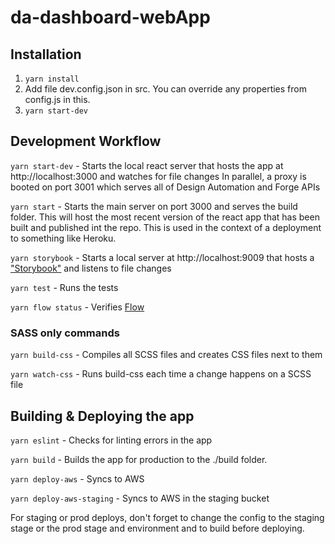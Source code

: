 # da-dashboard-webApp

## Installation

1. `yarn install`
2. Add file dev.config.json in src. You can override any properties from config.js in this.
3. `yarn start-dev`

## Development Workflow

`yarn start-dev` - Starts the local react server that hosts the app at http://localhost:3000 and watches for file changes
In parallel, a proxy is booted on port 3001 which serves all of Design Automation and Forge APIs

`yarn start` - Starts the main server on port 3000 and serves the build folder. This will host the most recent version of the react app that has been built and published int the repo.
This is used in the context of a deployment to something like Heroku.

`yarn storybook` - Starts a local server at http://localhost:9009 that hosts a ["Storybook"](https://github.com/storybooks/storybook) and listens to file changes

`yarn test` - Runs the tests

`yarn flow status` - Verifies [Flow](https://flow.org/en/docs/frameworks/react/)

### SASS only commands

`yarn build-css` - Compiles all SCSS files and creates CSS files next to them

`yarn watch-css` - Runs build-css each time a change happens on a SCSS file

## Building & Deploying the app

`yarn eslint` - Checks for linting errors in the app

`yarn build` - Builds the app for production to the ./build folder.

`yarn deploy-aws` - Syncs to AWS

`yarn deploy-aws-staging` - Syncs to AWS in the staging bucket

For staging or prod deploys, don't forget to change the config to the staging stage or the prod stage and environment and to build before deploying.
